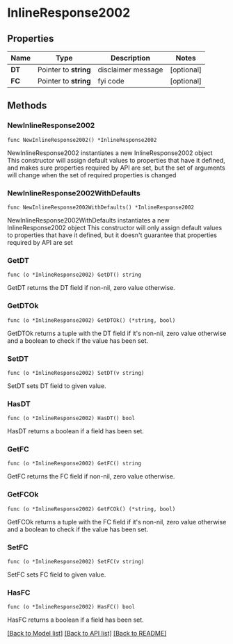 # InlineResponse2002

## Properties

Name | Type | Description | Notes
------------ | ------------- | ------------- | -------------
**DT** | Pointer to **string** | disclaimer message | [optional] 
**FC** | Pointer to **string** | fyi code | [optional] 

## Methods

### NewInlineResponse2002

`func NewInlineResponse2002() *InlineResponse2002`

NewInlineResponse2002 instantiates a new InlineResponse2002 object
This constructor will assign default values to properties that have it defined,
and makes sure properties required by API are set, but the set of arguments
will change when the set of required properties is changed

### NewInlineResponse2002WithDefaults

`func NewInlineResponse2002WithDefaults() *InlineResponse2002`

NewInlineResponse2002WithDefaults instantiates a new InlineResponse2002 object
This constructor will only assign default values to properties that have it defined,
but it doesn't guarantee that properties required by API are set

### GetDT

`func (o *InlineResponse2002) GetDT() string`

GetDT returns the DT field if non-nil, zero value otherwise.

### GetDTOk

`func (o *InlineResponse2002) GetDTOk() (*string, bool)`

GetDTOk returns a tuple with the DT field if it's non-nil, zero value otherwise
and a boolean to check if the value has been set.

### SetDT

`func (o *InlineResponse2002) SetDT(v string)`

SetDT sets DT field to given value.

### HasDT

`func (o *InlineResponse2002) HasDT() bool`

HasDT returns a boolean if a field has been set.

### GetFC

`func (o *InlineResponse2002) GetFC() string`

GetFC returns the FC field if non-nil, zero value otherwise.

### GetFCOk

`func (o *InlineResponse2002) GetFCOk() (*string, bool)`

GetFCOk returns a tuple with the FC field if it's non-nil, zero value otherwise
and a boolean to check if the value has been set.

### SetFC

`func (o *InlineResponse2002) SetFC(v string)`

SetFC sets FC field to given value.

### HasFC

`func (o *InlineResponse2002) HasFC() bool`

HasFC returns a boolean if a field has been set.


[[Back to Model list]](../README.md#documentation-for-models) [[Back to API list]](../README.md#documentation-for-api-endpoints) [[Back to README]](../README.md)


